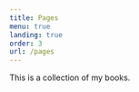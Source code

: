 ```yaml
---
title: Pages
menu: true
landing: true
order: 3
url: /pages
---
```

This is a collection of my books.